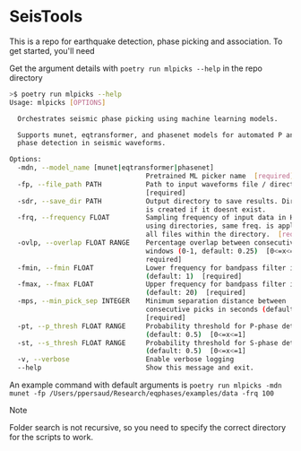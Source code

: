 # SeisTools
This is a repo for earthquake detection, phase picking and association. To get started, you'll 
need 

Get the argument details with `poetry run mlpicks --help` in the repo directory
```bash
>$ poetry run mlpicks --help
Usage: mlpicks [OPTIONS]

  Orchestrates seismic phase picking using machine learning models.

  Supports munet, eqtransformer, and phasenet models for automated P and S
  phase detection in seismic waveforms.

Options:
  -mdn, --model_name [munet|eqtransformer|phasenet]
                                  Pretrained ML picker name  [required]
  -fp, --file_path PATH           Path to input waveforms file / directory
                                  [required]
  -sdr, --save_dir PATH           Output directory to save results. Directory
                                  is created if it doesnt exist.
  -frq, --frequency FLOAT         Sampling frequency of input data in Hz. When
                                  using directories, same freq. is applied to
                                  all files within the directory.  [required]
  -ovlp, --overlap FLOAT RANGE    Percentage overlap between consecutive
                                  windows (0-1, default: 0.25)  [0<=x<=1;
                                  required]
  -fmin, --fmin FLOAT             Lower frequency for bandpass filter in Hz
                                  (default: 1)  [required]
  -fmax, --fmax FLOAT             Upper frequency for bandpass filter in Hz
                                  (default: 20)  [required]
  -mps, --min_pick_sep INTEGER    Minimum separation distance between
                                  consecutive picks in seconds (default: 3)
                                  [required]
  -pt, --p_thresh FLOAT RANGE     Probability threshold for P-phase detection
                                  (default: 0.5)  [0<=x<=1]
  -st, --s_thresh FLOAT RANGE     Probability threshold for S-phase detection
                                  (default: 0.5)  [0<=x<=1]
  -v, --verbose                   Enable verbose logging
  --help                          Show this message and exit.
```

An example command with default arguments is 
`poetry run mlpicks -mdn munet -fp /Users/ppersaud/Research/eqphases/examples/data -frq 100`

> [!Note] 
> Folder search is not recursive, so you need to specify the correct directory for the scripts to work.
